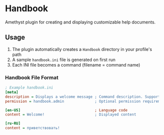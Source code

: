 # Handbook

Amethyst plugin for creating and displaying customizable help documents.

## Usage

1. The plugin automatically creates a `Handbook` directory in your profile's path
2. A sample `handbook.ini` file is generated on first run
3. Each INI file becomes a command (filename = command name)

### Handbook File Format
```ini
; Example handbook.ini
[meta]
description = Displays a welcome message ; Command description. Supports localization
permission = handbook.admin              ; Optional permission requirement

[en-US]                                  ; Language code
content = Welcome!                       ; Displayed content

[ru-RU]
content = приветствовать!
```
